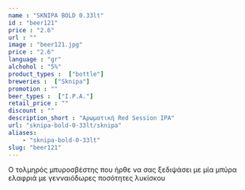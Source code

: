 ```yaml
---
name : "SKNIPA BOLD 0.33lt"
id : "beer121"
price : "2.6"
url : ""
image : "beer121.jpg"
price : "2.6"
language : "gr"
alchohol : "5%"
product_types :  ["bottle"]
breweries :  ["Sknipa"]
promotion : ""
beer_types :  ["I.P.A."]
retail_price : ""
discount : ""
description_short : "Αρωματική Red Session IPA"
url: "sknipa-bold-0-33lt/sknipa"
aliases: 
    - "sknipa-bold-0-33lt"
slug: "beer121"
---
```


Ο τολμηρός μπυροσβέστης που ήρθε να σας ξεδιψάσει με μία μπύρα ελαφριά με γενναιόδωρες ποσότητες λυκίσκου